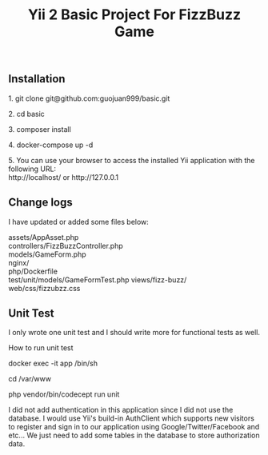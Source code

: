 <p align="center">
    <h1 align="center">Yii 2 Basic Project For FizzBuzz Game</h1>
    <br>
</p>
<h2>Installation</h2>
<p>1. git clone git@github.com:guojuan999/basic.git</a>
<p>2. cd basic</p>
<p>3. composer install</p>
<p>4. docker-compose up -d</p>
<p>5. You can use your browser to access the installed Yii application with the following URL:<br/>
http://localhost/ or http://127.0.0.1</p>

<h2>Change logs</h2>
<p>I have updated or added some files below:</p>
<p>
    assets/AppAsset.php<br/>
    controllers/FizzBuzzController.php<br/>
    models/GameForm.php<br/>
    nginx/<br/>
    php/Dockerfile<br/>
    test/unit/models/GameFormTest.php
    views/fizz-buzz/<br/>
    web/css/fizzubzz.css<br/>
</p>

<h2>Unit Test</h2>
<p>I only wrote one unit test and I should write more for functional tests as well.</p>
<p>How to run unit test</p>
<p>docker exec -it app /bin/sh</p>
<p>cd /var/www</p>
<p>php vendor/bin/codecept run unit</p>

<p>I did not add authentication in this application since I did not use the database. I would use Yii's build-in AuthClient which supports new visitors to register and sign in to our application using Google/Twitter/Facebook and etc... We just need to add some tables in the database to store authorization data. </p 
